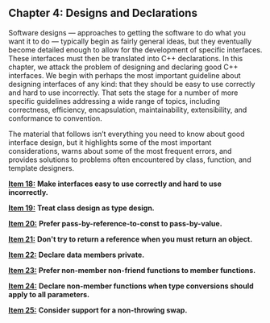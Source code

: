 ## Chapter 4: Designs and Declarations

Software designs — approaches to getting the software to do what you
want it to do — typically begin as fairly general ideas, but they eventually become detailed enough to allow for the development of specific interfaces. These interfaces must then be translated into C++ declarations. In this chapter, we attack the problem of designing and declaring good C++ interfaces. We begin with perhaps the most important guideline about designing interfaces of any kind: that they should be easy to use correctly and hard to use incorrectly. That sets the stage
for a number of more specific guidelines addressing a wide range of topics, including correctness, efficiency, encapsulation, maintainability, extensibility, and conformance to convention.

The material that follows isn’t everything you need to know about
good interface design, but it highlights some of the most important considerations, warns about some of the most frequent errors, and provides solutions to problems often encountered by class, function, and template designers.

[**Item 18:**](https://sahibyar.gitbooks.io/effective-cpp-summary/content/) **Make interfaces easy to use correctly and hard to use incorrectly.**

[**Item 19:**](https://sahibyar.gitbooks.io/effective-cpp-summary/content/) **Treat class design as type design.**

[**Item 20:**](https://sahibyar.gitbooks.io/effective-cpp-summary/content/) **Prefer pass-by-reference-to-const to pass-by-value.**

[**Item 21:**](https://sahibyar.gitbooks.io/effective-cpp-summary/content/) **Don't try to return a reference when you must return an object.**

[**Item 22:**](https://sahibyar.gitbooks.io/effective-cpp-summary/content/) **Declare data members private.**

[**Item 23:**](https://sahibyar.gitbooks.io/effective-cpp-summary/content/) **Prefer non-member non-friend functions to member functions.**

[**Item 24:**](https://sahibyar.gitbooks.io/effective-cpp-summary/content/) **Declare non-member functions when type conversions should apply to all parameters.**

[**Item 25:**](https://sahibyar.gitbooks.io/effective-cpp-summary/content/) **Consider support for a non-throwing swap.**